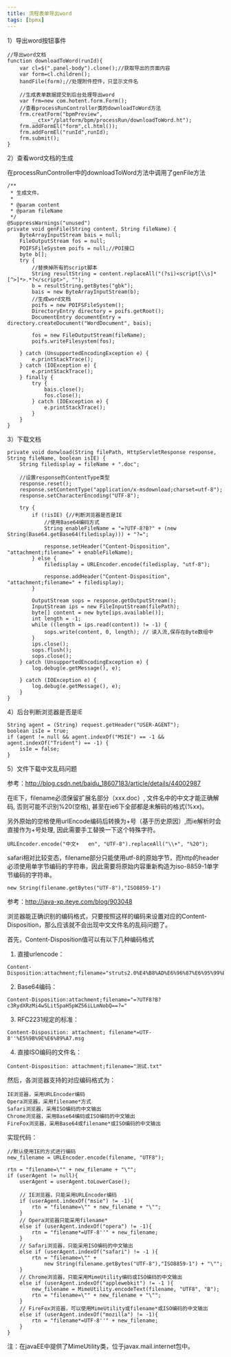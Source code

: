 ```yaml
---
title: 流程表单导出word
tags: [bpmx]
---
```


1）导出word按钮事件

```
//导出word文档
function downloadToWord(runId){
    var cl=$(".panel-body").clone();//获取导出的页面内容
    var form=cl.children();
    handFile(form);//处理附件控件，只显示文件名

    //生成表单数据提交到后台处理导出word
    var frm=new com.hotent.form.Form();
    //查看processRunController类的downloadToWord方法
    frm.creatForm("bpmPreview",
        __ctx+"/platform/bpm/processRun/downloadToWord.ht");
    frm.addFormEl("form",cl.html());
    frm.addFormEl("runId",runId);
    frm.submit();
}
```

2）查看word文档的生成

在processRunController中的downloadToWord方法中调用了genFile方法

```
/**
 * 生成文件。
 * 
 * @param content
 * @param fileName
 */
@SuppressWarnings("unused")
private void genFile(String content, String fileName) {
    ByteArrayInputStream bais = null;
    FileOutputStream fos = null;
    POIFSFileSystem poifs = null;//POI接口
    byte b[];
    try {
        //替换掉所有的script脚本
        String resultString = content.replaceAll("(?si)<script[\\s]*[^>]*>.*?</script>", "");
        b = resultString.getBytes("gbk");
        bais = new ByteArrayInputStream(b);
        //生成word文档
        poifs = new POIFSFileSystem();
        DirectoryEntry directory = poifs.getRoot();
        DocumentEntry documentEntry = directory.createDocument("WordDocument", bais);

        fos = new FileOutputStream(fileName);
        poifs.writeFilesystem(fos);

    } catch (UnsupportedEncodingException e) {
        e.printStackTrace();
    } catch (IOException e) {
        e.printStackTrace();
    } finally {
        try {
            bais.close();
            fos.close();
        } catch (IOException e) {
            e.printStackTrace();
        }
    }
}
```

3）下载文档

```
private void donwload(String filePath, HttpServletResponse response, String fileName, boolean isIE) {
    String filedisplay = fileName + ".doc";

    //设置response的ContentType类型
    response.reset();
    response.setContentType("application/x-msdownload;charset=utf-8");
    response.setCharacterEncoding("UTF-8");

    try {
        if (!isIE) {//判断浏览器是否是IE
            //使用Base64编码方式
            String enableFileName = "=?UTF-8?B?" + (new String(Base64.getBase64(filedisplay))) + "?=";

            response.setHeader("Content-Disposition", "attachment;filename=" + enableFileName);
        } else {
            filedisplay = URLEncoder.encode(filedisplay, "utf-8");
            
            response.addHeader("Content-Disposition", "attachment;filename=" + filedisplay);
        }

        OutputStream sops = response.getOutputStream();
        InputStream ips = new FileInputStream(filePath);
        byte[] content = new byte[ips.available()];
        int length = -1;
        while ((length = ips.read(content)) != -1) {
            sops.write(content, 0, length); // 读入流,保存在Byte数组中
        }
        ips.close();
        sops.flush();
        sops.close();
    } catch (UnsupportedEncodingException e) {
        log.debug(e.getMessage(), e);

    } catch (IOException e) {
        log.debug(e.getMessage(), e);
    }
}
```

4）后台判断浏览器是否是IE

```
String agent = (String) request.getHeader("USER-AGENT");
boolean isIe = true;
if (agent != null && agent.indexOf("MSIE") == -1 && agent.indexOf("Trident") == -1) {
    isIe = false;
}
```

5）文件下载中文乱码问题

参考：http://blog.csdn.net/baidu_18607183/article/details/44002987

在IE下，filename必须保留扩展名部分（xxx.doc）, 文件名中的中文才能正确解码, 否则可能不识别%20(空格), 甚至在ie6下全部都是未解码的格式(%xx)。

另外原始的空格使用urlEncode编码后转换为+号（基于历史原因）,而ie解析时会直接作为+号处理, 因此需要手工替换一下这个特殊字符。

```
URLEncoder.encode("中文+   en", "UTF-8").replaceAll("\\+", "%20");
```

safari相对比较变态，filename部分只能使用utf-8的原始字节，而http的header必须使用单字节编码的字符串，因此需要将原始内容重新构造为iso-8859-1单字节编码的字符串。

```
new String(filename.getBytes("UTF-8"),"ISO8859-1") 
```

参考：http://java-xp.iteye.com/blog/903048

浏览器能正确识别的编码格式，只要按照这样的编码来设置对应的Content-Disposition，那么应该就不会出现中文文件名的乱码问题了。

首先，Content-Disposition值可以有以下几种编码格式

1. 直接urlencode：

```
Content-Disposition:attachment;filename="struts2.0%E4%B8%AD%E6%96%87%E6%95%99%E7%A8%8B.chm"
```

2. Base64编码：

```
Content-Disposition:attachment;filename="=?UTF8?B?c3RydXRzMi4w5Lit5paH5pWZ56iLLmNobQ==?="
```

3. RFC2231规定的标准：

```
Content-Disposition: attachment; filename*=UTF-8''%E5%9B%9E%E6%89%A7.msg
```

4. 直接ISO编码的文件名：

```
Content-Disposition: attachment;filename="测试.txt"
```

然后，各浏览器支持的对应编码格式为：

```
IE浏览器，采用URLEncoder编码
Opera浏览器，采用filename*方式
Safari浏览器，采用ISO编码的中文输出
Chrome浏览器，采用Base64编码或ISO编码的中文输出
FireFox浏览器，采用Base64或filename*或ISO编码的中文输出 
```

实现代码：

```
//默认使用IE的方式进行编码
new_filename = URLEncoder.encode(filename, "UTF8"); 

rtn = "filename=\"" + new_filename + "\""; 
if (userAgent != null){
    userAgent = userAgent.toLowerCase(); 
    
    // IE浏览器，只能采用URLEncoder编码 
    if (userAgent.indexOf("msie") != -1){ 
        rtn = "filename=\"" + new_filename + "\""; 
    }
    // Opera浏览器只能采用filename* 
    else if (userAgent.indexOf("opera") != -1){ 
        rtn = "filename*=UTF-8''" + new_filename; 
    }
    // Safari浏览器，只能采用ISO编码的中文输出 
    else if (userAgent.indexOf("safari") != -1 ){ 
        rtn = "filename=\"" + 
            new String(filename.getBytes("UTF-8"),"ISO8859-1") + "\""; 
    }
    // Chrome浏览器，只能采用MimeUtility编码或ISO编码的中文输出 
    else if (userAgent.indexOf("applewebkit") != -1 ){ 
        new_filename = MimeUtility.encodeText(filename, "UTF8", "B"); 
        rtn = "filename=\"" + new_filename + "\""; 
    } 
    // FireFox浏览器，可以使用MimeUtility或filename*或ISO编码的中文输出 
    else if (userAgent.indexOf("mozilla") != -1){ 
        rtn = "filename*=UTF-8''" + new_filename; 
    }
}  
```

注：在javaEE中提供了MimeUtility类，位于javax.mail.internet包中。